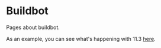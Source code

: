 
# Buildbot

Pages about buildbot.


As an example, you can see what's happening with 11.3 [here](https://buildbot.mariadb.org/#/grid?branch=11.3).

